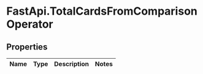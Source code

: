 # FastApi.TotalCardsFromComparisonOperator

## Properties
Name | Type | Description | Notes
------------ | ------------- | ------------- | -------------
